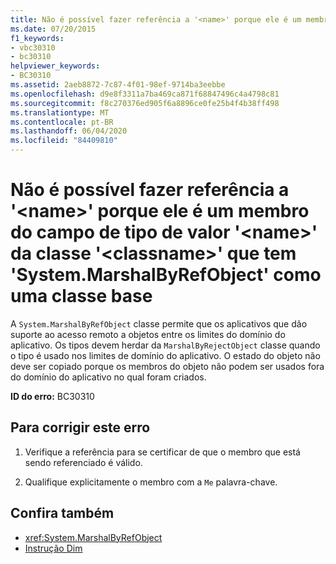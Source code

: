 ```yaml
---
title: Não é possível fazer referência a '<name>' porque ele é um membro do campo de tipo de valor '<name>' da classe '<classname>' que tem 'System.MarshalByRefObject' como uma classe base
ms.date: 07/20/2015
f1_keywords:
- vbc30310
- bc30310
helpviewer_keywords:
- BC30310
ms.assetid: 2aeb8872-7c87-4f01-98ef-9714ba3eebbe
ms.openlocfilehash: d9e8f3311a7ba469ca871f68847496c4a4798c81
ms.sourcegitcommit: f8c270376ed905f6a8896ce0fe25b4f4b38ff498
ms.translationtype: MT
ms.contentlocale: pt-BR
ms.lasthandoff: 06/04/2020
ms.locfileid: "84409810"
---
```

# <a name="cannot-refer-to-name-because-it-is-a-member-of-the-value-typed-field-name-of-class-classname-which-has-systemmarshalbyrefobject-as-a-base-class"></a>Não é possível fazer referência a '\<name>' porque ele é um membro do campo de tipo de valor '\<name>' da classe '\<classname>' que tem 'System.MarshalByRefObject' como uma classe base
A `System.MarshalByRefObject` classe permite que os aplicativos que dão suporte ao acesso remoto a objetos entre os limites do domínio do aplicativo. Os tipos devem herdar da `MarshalByRejectObject` classe quando o tipo é usado nos limites de domínio do aplicativo. O estado do objeto não deve ser copiado porque os membros do objeto não podem ser usados fora do domínio do aplicativo no qual foram criados.  
  
 **ID do erro:** BC30310  
  
## <a name="to-correct-this-error"></a>Para corrigir este erro  
  
1. Verifique a referência para se certificar de que o membro que está sendo referenciado é válido.  
  
2. Qualifique explicitamente o membro com a `Me` palavra-chave.  
  
## <a name="see-also"></a>Confira também

- <xref:System.MarshalByRefObject>
- [Instrução Dim](../statements/dim-statement.md)
